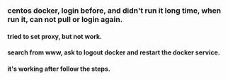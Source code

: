 ### centos docker, login before, and didn't run it long time, when run it, can not pull or login again. 
#### tried to set proxy, but not work. 
#### search from www, ask to logout docker and restart the docker service. 
#### it's working after follow the steps. 
